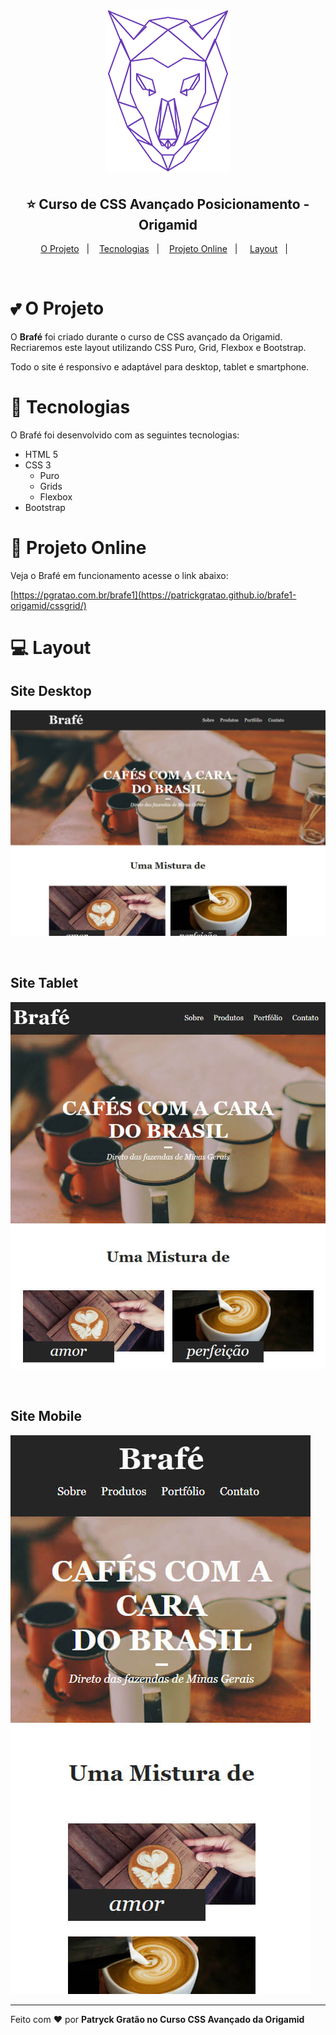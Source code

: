 <h1 align="center">
    <img alt="Curso CSS Avançado Origamid" src=".github/origamid.png" width="200px" />
</h1>

<h2 align="center">
  ⭐ Curso de CSS Avançado Posicionamento - Origamid
</h2>

<p align="center">
  <a href="#two_hearts-o-projeto">O Projeto</a>&nbsp;&nbsp;&nbsp;|&nbsp;&nbsp;&nbsp;
  <a href="#rocket-tecnologias">Tecnologias</a>&nbsp;&nbsp;&nbsp;|&nbsp;&nbsp;&nbsp;
  <a href="#rocket-projeto-online">Projeto Online</a>&nbsp;&nbsp;&nbsp;|&nbsp;&nbsp;&nbsp;&nbsp;
  <a href="#computer-layout">Layout</a>&nbsp;&nbsp;&nbsp;|&nbsp;&nbsp;&nbsp;

</p>

<br>

# :two_hearts: O Projeto

O **Brafé** foi criado durante o curso de CSS avançado da Origamid. Recriaremos este layout utilizando CSS Puro, Grid, Flexbox e Bootstrap.

Todo o site é responsivo e adaptável para desktop, tablet e smartphone.

# :rocket: Tecnologias

O Brafé foi desenvolvido com as seguintes tecnologias:

- HTML 5
- CSS 3
  - Puro
  - Grids
  - Flexbox
- Bootstrap

# :rocket: Projeto Online

Veja o Brafé em funcionamento acesse o link abaixo:

[https://pgratao.com.br/brafe1](https://patrickgratao.github.io/brafe1-origamid/cssgrid/)


# :computer: Layout

## Site Desktop

![Brafé Desktop](.github/brafe-desktop.jpg)

<br>

## Site Tablet

![Brafé responsivo para tablet](.github/brafe-tablet.jpg)

<br>

## Site Mobile

![Brafé responsivo para smartphone](.github/brafe-mobile.jpg)

---

Feito com ❤️ por **Patryck Gratão no Curso CSS Avançado da Origamid**
